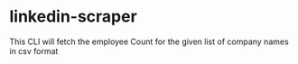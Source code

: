 # linkedin-scraper
This CLI will fetch the employee Count for the given list of company names in csv format
